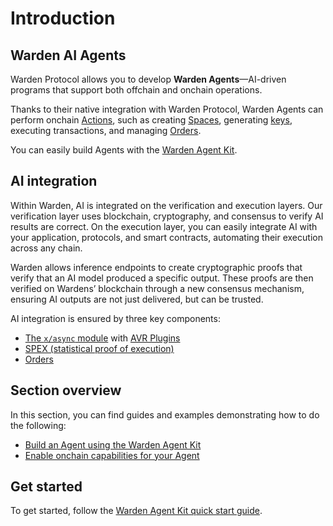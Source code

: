 ﻿---
sidebar_position: 1
---

# Introduction

## Warden AI Agents

Warden Protocol allows you to develop **Warden Agents**—AI-driven programs that support both offchain and onchain operations.

Thanks to their native integration with Warden Protocol, Warden Agents can perform onchain [Actions](/learn/glossary#action), such as creating [Spaces](/learn/glossary#space), generating [keys](/learn/glossary#key), executing transactions, and managing [Orders](build-an-onchain-ai-agent/introduction).

You can easily build Agents with the [Warden Agent Kit](warden-agent-kit/introduction).

## AI integration

Within Warden, AI is integrated on the verification and execution layers. Our verification layer uses blockchain, cryptography, and consensus to verify AI results are correct. On the execution layer, you can easily integrate AI with your application, protocols, and smart contracts, automating their execution across any chain.

Warden allows inference endpoints to create cryptographic proofs that verify that an AI model produced a specific output. These proofs are then verified on Wardens’ blockchain through a new consensus mechanism, ensuring AI outputs are not just delivered, but can be trusted.

AI integration is ensured by three key components:

- [The `x/async` module](/learn/warden-protocol-modules/x-async) with [AVR Plugins](/learn/warden-protocol-modules/x-async#avr-plugin)
- [SPEX (statistical proof of execution)](/learn/warden-protocol-modules/x-async#spex)
- [Orders](build-an-onchain-ai-agent/introduction)

## Section overview

In this section, you can find guides and examples demonstrating how to do the following:

- [Build an Agent using the Warden Agent Kit](warden-agent-kit/introduction)
- [Enable onchain capabilities for your Agent](build-an-onchain-ai-agent/introduction)

## Get started

To get started, follow the [Warden Agent Kit quick start guide](warden-agent-kit/quick-start).
